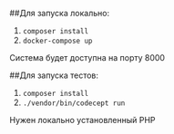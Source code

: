 ##Для запуска локально:

1. `composer install`
2. `docker-compose up`

Система будет доступна на порту 8000

##Для запуска тестов:

1. `composer install`
2. `./vendor/bin/codecept run`

Нужен локально установленный PHP

